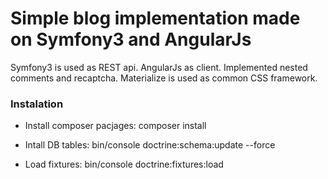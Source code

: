 Simple blog implementation made on Symfony3 and AngularJs
====

Symfony3 is used as REST api. AngularJs as client.
Implemented nested comments and recaptcha.
Materialize is used as common CSS framework.

### Instalation

- Install composer pacjages:
composer install

- Intall DB tables:
bin/console doctrine:schema:update --force

- Load fixtures:
bin/console doctrine:fixtures:load
